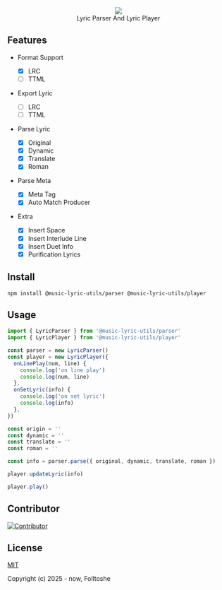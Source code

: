<div align="center">
  <img src="https://socialify.git.ci/folltoshe/music-lyric-utils/image?custom_description=A+Music+Lyric+Utils&description=1&font=Inter&forks=1&issues=1&language=1&name=1&owner=1&pattern=Plus&pulls=1&stargazers=1&theme=Auto" />
</div>

<div align="center">
  Lyric Parser And Lyric Player
</div>

## Features

- Format Support

  - [x] LRC
  - [ ] TTML

- Export Lyric

  - [ ] LRC
  - [ ] TTML

- Parse Lyric

  - [x] Original
  - [x] Dynamic
  - [x] Translate
  - [x] Roman

- Parse Meta

  - [x] Meta Tag
  - [x] Auto Match Producer

- Extra

  - [x] Insert Space
  - [x] Insert Interlude Line
  - [x] Insert Duet Info
  - [x] Purification Lyrics

## Install

```shell
npm install @music-lyric-utils/parser @music-lyric-utils/player
```

## Usage

```js
import { LyricParser } from '@music-lyric-utils/parser'
import { LyricPlayer } from '@music-lyric-utils/player'

const parser = new LyricParser()
const player = new LyricPlayer({
  onLinePlay(num, line) {
    console.log('on line play')
    console.log(num, line)
  },
  onSetLyric(info) {
    console.log('on set lyric')
    console.log(info)
  },
})

const origin = ''
const dynamic = ''
const translate = ''
const roman = ''

const info = parser.parse({ original, dynamic, translate, roman })

player.updateLyric(info)

player.play()
```

## Contributor

[![Contributor](https://contrib.rocks/image?repo=folltoshe/music-lyric-utils)](https://github.com/folltoshe/music-lyric-utils/graphs/contributors)

## License

[MIT](https://opensource.org/licenses/MIT)

Copyright (c) 2025 - now, Folltoshe
